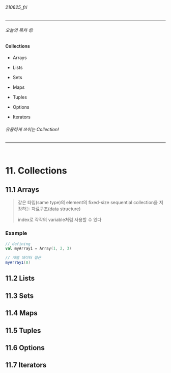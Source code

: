 ###### 210625_fri

<hr>



###### 오늘의 목차 :dizzy_face:

#### Collections

- Arrays
- Lists
- Sets

- Maps
- Tuples
- Options

- Iterators

###### 유용하게 쓰이는 Collection!

<hr>

<br>


# 11. Collections



## 11.1 Arrays

> 같은 타입(same type)의 element의 fixed-size sequential collection을 저장하는 자료구조(data structure)
>
> index로 각각의 variable처럼 사용할 수 있다

### Example

```scala
// defining
val myArray1 = Array(1, 2, 3)

// 개별 데이터 접근
myArray1(0)
```



## 11.2 Lists



## 11.3 Sets



## 11.4 Maps



## 11.5 Tuples



## 11.6 Options



## 11.7 Iterators

